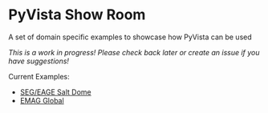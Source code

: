 # PyVista Show Room

A set of domain specific examples to showcase how PyVista can be used

*This is a work in progress! Please check back later or
create an issue if you have suggestions!*

Current Examples:

- [SEG/EAGE Salt Dome](https://nbviewer.jupyter.org/github/pyvista/show-room/blob/master/seg-eage-3d-salt-model.ipynb)
- [EMAG Global](https://nbviewer.jupyter.org/github/pyvista/show-room/blob/master/EMAG-Global.ipynb)
